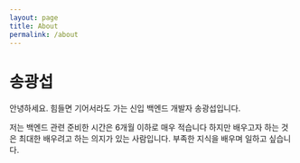 ```yaml
---
layout: page 
title: About
permalink: /about
---
```


# 송광섭

안녕하세요. 
힘들면 기어서라도 가는 신입 백엔드 개발자 송광섭입니다.

저는 백엔드 관련 준비한 시간은 6개월 이하로 매우 적습니다 
하지만 배우고자 하는 것은 최대한 배우려고 하는 의지가 있는 사람입니다. 
부족한 지식을 배우며 일하고 싶습니다.
